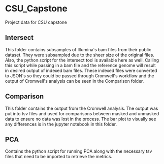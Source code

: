# CSU_Capstone
Project data for CSU capstone


## Intersect
This folder contains subsamples of Illumina's bam files from their public dataset. They were subsampled due to the sheer size of the original files. Also, the python script for the intersect tool is available here as well. Calling this script while passing in a bam file and the reference genome will result in desired output of indexed bam files. These indexed files were converted to JSON's so they could be passed through Cromwell's workflow and the output of Cromwell's analysis can be seen in the Comparison folder.

## Comparison
This folder contains the output from the Cromwell analysis. The output was put into tsv files and used for comparisons between masked and unmasked data to ensure no data was lost in the process. The bar plot to visually see any differences is in the jupyter notebook in this folder.

## PCA
Contains the python script for running PCA along with the necessary tsv files that need to be imported to retrieve the metrics.
